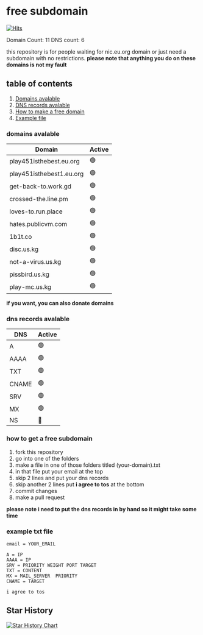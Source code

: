 # free subdomain

[![Hits](https://hits.sh/github.com/playstation452/free-subdomain.svg)](https://hits.sh/github.com/playstation452/free-subdomain/)

Domain Count: 11
DNS count: 6

this repository is for people waiting for nic.eu.org domain or just need a subdomain with no restrictions. **please note that anything you do on these domains is not my fault**

## table of contents

1. [Domains avalable](https://github.com/playstation452/free-subdomain?tab=readme-ov-file#domains-avalable)
2. [DNS records avalable](https://github.com/playstation452/free-subdomain?tab=readme-ov-file#dns-records-avalable)
3. [How to make a free domain](https://github.com/playstation452/free-subdomain?tab=readme-ov-file#how-to-get-a-free-subdomain)
4. [Example file](https://github.com/playstation452/free-subdomain?tab=readme-ov-file#example-txt-file)

### domains avalable

| Domain                  | Active                 |
| ----------------------- | ---------------------- |
| play451isthebest.eu.org | :green_circle:         |
| play451isthebest1.eu.org| :green_circle:         |
| get-back-to.work.gd     | :green_circle:         |
| crossed-the.line.pm     | :green_circle:         |
| loves-to.run.place      | :green_circle:         |
| hates.publicvm.com      | :green_circle:         |
| 1b1t.co                 | :green_circle:         |
| disc.us.kg              | :green_circle:         |
| not-a-virus.us.kg       | :green_circle:         |
| pissbird.us.kg          | :green_circle:         |
| play-mc.us.kg           | :green_circle:         |

**if you want, you can also donate domains**
### dns records avalable
| DNS   | Active          |
| ----- | --------------- |
| A     | :green_circle:  |
| AAAA  | :green_circle:  |
| TXT   | :green_circle:  |
| CNAME | :green_circle:  |
| SRV   | :green_circle:  |
| MX    | :green_circle:  |
| NS    | :red_circle:    |

### how to get a free subdomain
1. fork this repository
2. go into one of the folders
3. make a file in one of those folders titled (your-domain).txt
4. in that file put your email at the top
5. skip 2 lines and put your dns records
6. skip another 2 lines put **i agree to tos** at the bottom
7. commit changes
8. make a pull request

**please note i need to put the dns records in by hand so it might take some time**

### example txt file
```
email = YOUR_EMAIL

A = IP
AAAA = IP
SRV = PRIORITY WEIGHT PORT TARGET
TXT = CONTENT
MX = MAIL_SERVER  PRIORITY
CNAME = TARGET

i agree to tos
```

## Star History

<a href="https://star-history.com/#playstation452/free-subdomain&Date">
  <picture>
    <source media="(prefers-color-scheme: dark)" srcset="https://api.star-history.com/svg?repos=playstation452/free-subdomain&type=Date&theme=dark" />
    <source media="(prefers-color-scheme: light)" srcset="https://api.star-history.com/svg?repos=playstation452/free-subdomain&type=Date" />
    <img alt="Star History Chart" src="https://api.star-history.com/svg?repos=playstation452/free-subdomain&type=Date" />
  </picture>
</a>


